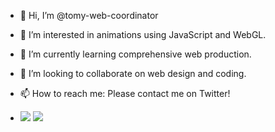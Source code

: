 - 👋 Hi, I’m @tomy-web-coordinator
- 👀 I’m interested in animations using JavaScript and WebGL.
- 🌱 I’m currently learning comprehensive web production.
- 💞️ I’m looking to collaborate on web design and coding.
- 📫 How to reach me: Please contact me on Twitter!

- ![](https://github-readme-stats.vercel.app/api/top-langs?username=tomy-web-coordinator)
![](https://skillicons.dev/icons?i=html,css,js,php)
<!---
tomy-web-coordinator/tomy-web-coordinator is a ✨ special ✨ repository because its `README.md` (this file) appears on your GitHub profile.
You can click the Preview link to take a look at your changes.
--->
